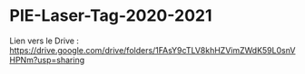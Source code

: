 # PIE-Laser-Tag-2020-2021

Lien vers le Drive : https://drive.google.com/drive/folders/1FAsY9cTLV8khHZVimZWdK59L0snVHPNm?usp=sharing
